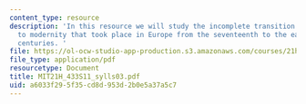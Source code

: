 ```yaml
---
content_type: resource
description: 'In this resource we will study the incomplete transition from tradition
  to modernity that took place in Europe from the seventeenth to the early nineteenth
  centuries. '
file: https://ol-ocw-studio-app-production.s3.amazonaws.com/courses/21h-433-the-age-of-reason-europe-from-the-17th-to-the-early-19th-centuries-spring-2011/a6033f295f35cd8d953d2b0e5a37a5c7_MIT21H_433S11_sylls03.pdf
file_type: application/pdf
resourcetype: Document
title: MIT21H_433S11_sylls03.pdf
uid: a6033f29-5f35-cd8d-953d-2b0e5a37a5c7
---
```

